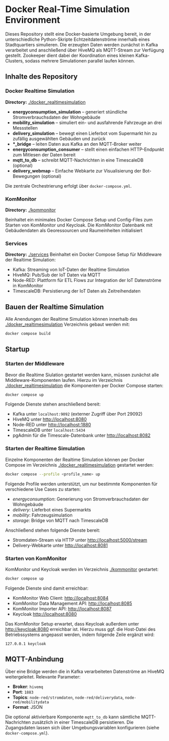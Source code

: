 # Docker Real-Time Simulation Environment

Dieses Repository stellt eine Docker-basierte Umgebung bereit, in der unterschiedliche Python-Skripte 
Echtzeitdatenströme innerhalb eines Stadtquartiers simulieren. Die erzeugten Daten werden zunächst in
Kafka verarbeitet und anschließend über HiveMQ als MQTT-Stream zur Verfügung gestellt. Zookeeper dient
dabei der Koordination eines kleinen Kafka-Clusters, sodass mehrere Simulationen parallel laufen können.

## Inhalte des Repository
### Docker Realtime Simulation
**Directory:** [./docker_realtimesimulation](./docker_realtimesimulation)

* **energyconsumption_simulation** – generiert stündliche Stromverbrauchsdaten der Wohngebäude
* **mobility_simulation** – simuliert ein- und ausfahrende Fahrzeuge an drei Messstellen
* **delivery_simulation** – bewegt einen Lieferbot vom Supermarkt hin zu zufällig ausgewählten Gebäuden und zurück
* **\*_bridge** – leiten Daten aus Kafka an den MQTT‑Broker weiter
* **energyconsumption_consumer** – stellt einen einfachen HTTP-Endpunkt zum Mitlesen der Daten bereit
* **mqtt_to_db** – schreibt MQTT-Nachrichten in eine TimescaleDB (optional)
* **delivery_webmap** – Einfache Webkarte zur Visualisierung der Bot-Bewegungen (optional)

Die zentrale Orchestrierung erfolgt über `docker-compose.yml`.

### KomMonitor
**Directory:** [./kommonitor](./kommonitor)

Beinhaltet ein minimales Docker Compose Setup und Config-Files zum Starten von KomMonitor und Keycloak.
Die KomMonitor Datenbank mit Gebäudendaten als Georessourcen und Raumeinheiten initialisiert

### Services
**Directory:** [./services](./kommonitor)
Beinhaltet ein Docker Compose Setup für Middleware der Realtime Simulation:
* Kafka: Streaming von IoT-Daten der Realtime Simulation
* HiveMQ: Pub/Sub der IoT Daten via MQTT
* Node-RED: Plattform für ETL Flows zur Integration der IoT Datenströme in KomMonitor
* TimescaleDB: Persistierung der IoT Daten als Zeitreihendaten

## Bauen der Realtime Simulation
Alle Anendungen der Realtime Simulation können innerhalb des [./docker_realtimesimulation](./docker_realtimesimulation) 
Verzeichnis gebaut werden mit:
```bash
docker compose build
```

## Startup
### Starten der Middleware
Bevor die Realtime Siulation gestartet werden kann, müssen zunächst alle Middleware-Komponenten laufen. Hierzu im
Verzeichnis [./docker_realtimesimulation](./docker_realtimesimulation) die Komponenten per Docker Compose starten:
```bash
docker compose up 
```
Folgende Dienste stehen anschließend bereit:
* Kafka unter `localhost:9092` (externer Zugriff über Port 29092)
* HiveMQ unter [http://localhost:8080](http://localhost:8080)
* Node-RED unter [http://localhost:1880](http://localhost:1880)
* TimescaleDB unter `localhost:5434`
* pgAdmin für die Timescale-Datenbank unter [http://localhost:8082](http://localhost:8082)

### Starten der Realtime Simulation
Einzelne Komponenten der Realtime Simulation können per Docker Compose im Verzeichnis
[./docker_realtimesimulation](./docker_realtimesimulation) gestartet werden:
```bash
docker compose --profile <profile_name> up 
```
Folgende Profile werden unterstützt, um nur bestimmte Komponenten für verschiedene Use Cases zu starten:
* *energyconsumption*: Generierung von Stromverbrauchsdaten der Wohngebäude
* *delivery*: Lieferbot eines Supermarkts
* *mobility*: Fahrzeugsimulation
* *storage*: Bridge von MQTT nach TimescaleDB

Anschließend stehen folgende Dienste bereit:

* Stromdaten-Stream via HTTP unter [http://localhost:5000/stream](http://localhost:5000/stream)
* Delivery-Webkarte unter [http://localhost:8081](http://localhost:8081)

### Starten von KomMonitor
KomMonitor und Keycloak werden im Verzeichnis [./kommonitor](./kommonitor) gestartet:
```bash
docker compose up 
```

Folgende Dienste sind damit erreichbar:
* KomMonitor Web Client: [http://localhost:8084](http://localhost:8084)
* KomMonitor Data Management API: [http://localhost:8085](http://localhost:8085)
* KomMonitor Importer API: [http://localhost:8087](http://localhost:8087)
* Keycloak [http://localhost:8080](http://localhost:8080)


Das KomMonitor Setup erwartet, dass Keycloak außerdem unter [http://keycloak:8080](http://keycloak:8080) erreichbar ist.
Hierzu muss ggf. die Host-Datei des Betriebssystems angepasst werden, indem folgende Zeile ergänzt wird:
```
127.0.0.1 keycloak
```

## MQTT-Anbindung

Über eine Bridge werden die in Kafka verarbeiteten Datenströme an HiveMQ weitergeleitet. Relevante Parameter:

- **Broker**: `hivemq`
- **Port**: `1883`
- **Topics**: `node-red/stromdaten`, `node-red/deliverydata`, `node-red/mobilitydata`
- **Format**: JSON

Die optional aktivierbare Komponente `mqtt_to_db` kann sämtliche MQTT-Nachrichten zusätzlich in einer TimescaleDB
persistieren. Die Zugangsdaten lassen sich über Umgebungsvariablen konfigurieren (siehe `docker-compose.yml`).

